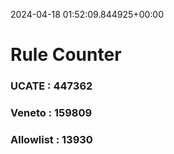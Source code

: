 2024-04-18 01:52:09.844925+00:00
# Rule Counter 
 ### UCATE : 447362

 ### Veneto : 159809

 ### Allowlist : 13930